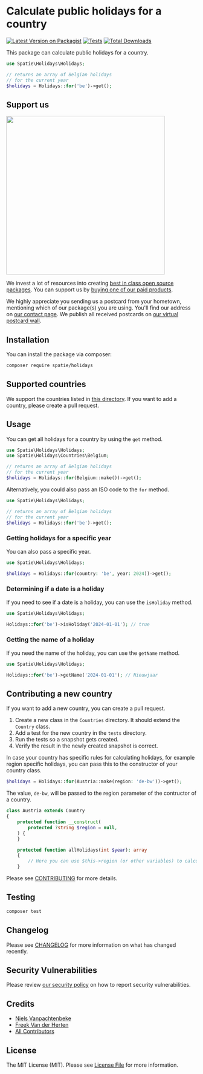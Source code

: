 # Calculate public holidays for a country

[![Latest Version on Packagist](https://img.shields.io/packagist/v/spatie/holidays.svg?style=flat-square)](https://packagist.org/packages/spatie/holidays)
[![Tests](https://img.shields.io/github/actions/workflow/status/spatie/holidays/run-tests.yml?branch=main&label=tests&style=flat-square)](https://github.com/spatie/holidays/actions/workflows/run-tests.yml)
[![Total Downloads](https://img.shields.io/packagist/dt/spatie/holidays.svg?style=flat-square)](https://packagist.org/packages/spatie/holidays)

This package can calculate public holidays for a country.

```php
use Spatie\Holidays\Holidays;

// returns an array of Belgian holidays
// for the current year
$holidays = Holidays::for('be')->get();
```

## Support us

[<img src="https://github-ads.s3.eu-central-1.amazonaws.com/holidays.jpg?t=1" width="419px" />](https://spatie.be/github-ad-click/holidays)

We invest a lot of resources into creating [best in class open source packages](https://spatie.be/open-source). You can support us by [buying one of our paid products](https://spatie.be/open-source/support-us).

We highly appreciate you sending us a postcard from your hometown, mentioning which of our package(s) you are using. You'll find our address on [our contact page](https://spatie.be/about-us). We publish all received postcards on [our virtual postcard wall](https://spatie.be/open-source/postcards).

## Installation

You can install the package via composer:

```bash
composer require spatie/holidays
```

## Supported countries

We support the countries listed in [this directory](https://github.com/spatie/holidays/tree/main/src/Countries). If you want to add a country, please create a pull request.

## Usage

You can get all holidays for a country by using the `get` method.

```php
use Spatie\Holidays\Holidays;
use Spatie\Holidays\Countries\Belgium;

// returns an array of Belgian holidays
// for the current year
$holidays = Holidays::for(Belgium::make())->get(); 
```

Alternatively, you could also pass an ISO code to the `for` method.

```php
use Spatie\Holidays\Holidays;

// returns an array of Belgian holidays
// for the current year
$holidays = Holidays::for('be')->get();
```

### Getting holidays for a specific year

You can also pass a specific year.

```php
use Spatie\Holidays\Holidays;

$holidays = Holidays::for(country: 'be', year: 2024))->get();
```

### Determining if a date is a holiday 

If you need to see if a date is a holiday, you can use the `isHoliday` method.

```php
use Spatie\Holidays\Holidays;

Holidays::for('be')->isHoliday('2024-01-01'); // true
```

### Getting the name of a holiday

If you need the name of the holiday, you can use the `getName` method.

```php
use Spatie\Holidays\Holidays;

Holidays::for('be')->getName('2024-01-01'); // Nieuwjaar
```

## Contributing a new country

If you want to add a new country, you can create a pull request.

1. Create a new class in the `Countries` directory. It should extend the `Country` class.
2. Add a test for the new country in the `tests` directory.
3. Run the tests so a snapshot gets created.
4. Verify the result in the newly created snapshot is correct.

In case your country has specific rules for calculating holidays,
for example region specific holidays, you can pass this to the constructor of your country class.

```php
$holidays = Holidays::for(Austria::make(region: 'de-bw'))->get();
```

The value, `de-bw`, will be passed to the region parameter of the contructor of a country.

```php
class Austria extends Country
{
    protected function __construct(
        protected ?string $region = null,
    ) {
    }

    protected function allHolidays(int $year): array
    {
        // Here you can use $this->region (or other variables) to calculate holidays
    }
```

Please see [CONTRIBUTING](https://github.com/spatie/.github/blob/main/CONTRIBUTING.md) for more details.

## Testing

```bash
composer test
```

## Changelog

Please see [CHANGELOG](CHANGELOG.md) for more information on what has changed recently.

## Security Vulnerabilities

Please review [our security policy](../../security/policy) on how to report security vulnerabilities.

## Credits

- [Niels Vanpachtenbeke](https://github.com/Nielsvanpach)
- [Freek Van der Herten](https://github.com/freekmurze)
- [All Contributors](../../contributors)

## License

The MIT License (MIT). Please see [License File](LICENSE.md) for more information.
